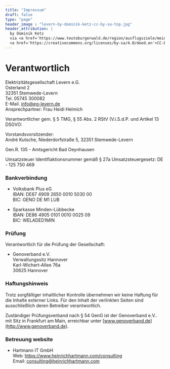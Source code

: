 ```yaml
---
title: "Impressum"
draft: false
type: "page"
header_image : "levern-by-dominik-ketz-cc-by-sa-top.jpg"
header_attribution: |
  by Dominik Ketz 
  via <a href='https://www.teutoburgerwald.de/region/ausflugsziele/mein-ziel/stiftskirche-levern'>Tourismusverband Teutoburger Wald</a>
  <a href='https://creativecommons.org/licenses/by-sa/4.0/deed.en'>CC-BY-SA</a>
---
```


# Verantwortlich

Elektrizitätsgesellschaft Levern e.G.  
Osterland 2  
32351 Stemwede-Levern  
Tel. 05745 300082  
E-Mail. info@eg-levern.de  
Ansprechpartner: Frau Heidi Helmich


Verantwortlicher gem. § 5 TMG, § 55 Abs. 2 RStV (V.i.S.d.P. und Artikel 13 DSGVO:  

Vorstandsvorsitzender:  
André Kutsche, Niederdorfstraße 5, 32351 Stemwede-Levern  

Gen.R. 135 - Amtsgericht Bad Oeynhausen

Umsatzsteuer Identifiaktionsnummer gemäß § 27a Umsatzsteuergesetz: DE - 125 750 469  

### Bankverbindung

* Volksbank Plus eG  
  IBAN: DE67 4909 2650 0010 5030 00  
  BIC: GENO DE M1 LUB    

* Sparkasse Minden-Lübbecke  
  IBAN: DE86 4905 0101 0010 0025 09  
  BIC: WELADED1MIN

### Prüfung

Verantwortlich für die Prüfung der Gesellschaft:

* Genoverband e.V.  
  Verwaltungssitz Hannover  
  Karl-Wichert-Allee 76a  
  30625 Hannover  

### Haftungshinweis

Trotz sorgfältiger inhaltlicher Kontrolle übernehmen wir keine Haftung für die
Inhalte externer Links. Für den Inhalt der verlinkten Seiten sind ausschließlich
deren Betreiber verantwortlich.

Zuständiger Prüfungsverband nach § 54 GenG ist der
Genoverband e.V.. mit Sitz in Frankfurt am Main, erreichbar unter [www.genoverband.de](http://www.genoverband.de).

### Betreuung website

* Hartmann IT GmbH  
  Web: https://www.heinrichhartmann.com/consulting  
  Email: consulting@heinrichhartmann.com
